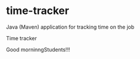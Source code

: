 # time-tracker
Java (Maven) application for tracking time on the job

Time tracker

Good morninngStudents!!!
